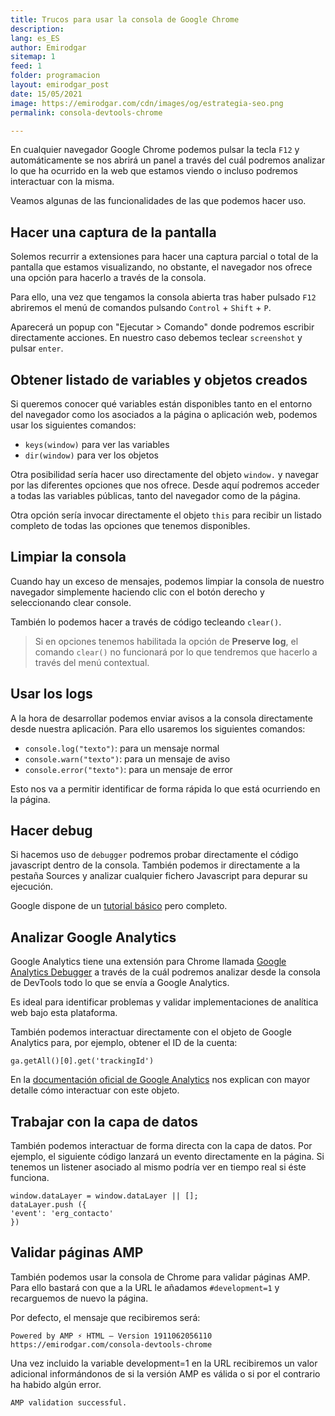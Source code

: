 ```yaml
---
title: Trucos para usar la consola de Google Chrome
description: 
lang: es_ES
author: Emirodgar
sitemap: 1
feed: 1
folder: programacion
layout: emirodgar_post
date: 15/05/2021
image: https://emirodgar.com/cdn/images/og/estrategia-seo.png
permalink: consola-devtools-chrome

---
```


En cualquier navegador Google Chrome podemos pulsar la tecla `F12` y automáticamente se nos abrirá un panel a través del cuál podremos analizar lo que ha ocurrido en la web que estamos viendo o incluso podremos interactuar con la misma.

Veamos algunas de las funcionalidades de las que podemos hacer uso. 

## Hacer una captura de la pantalla

Solemos recurrir a extensiones para hacer una captura parcial o total de la pantalla que estamos visualizando, no obstante, el navegador nos ofrece una opción para hacerlo a través de la consola.

Para ello, una vez que tengamos la consola abierta tras haber pulsado `F12` abriremos el menú de comandos pulsando `Control` + `Shift`  + `P`.

Aparecerá un popup con "Ejecutar > Comando" donde podremos escribir directamente acciones. En nuestro caso debemos teclear `screenshot` y pulsar `enter`.

## Obtener listado de variables y objetos creados

Si queremos conocer qué variables están disponibles tanto en el entorno del navegador como los asociados a la página o aplicación web, podemos usar los siguientes comandos:

-   `keys(window)`  para ver las variables
-   `dir(window)`  para ver los objetos

Otra posibilidad sería hacer uso directamente del objeto `window.` y navegar por las diferentes opciones que nos ofrece. Desde aquí podremos acceder a todas las variables públicas, tanto del navegador como de la página.

Otra opción sería invocar directamente el objeto `this` para recibir un listado completo de todas las opciones que tenemos disponibles.


## Limpiar la consola

Cuando hay un exceso de mensajes, podemos limpiar la consola de nuestro navegador simplemente haciendo clic con el botón derecho y seleccionando clear console.

También lo podemos hacer a través de código tecleando `clear()`.

> Si en opciones tenemos habilitada la opción de **Preserve log**, el comando `clear()` no funcionará por lo que tendremos que hacerlo a través del menú contextual.

## Usar los logs

A la hora de desarrollar podemos enviar avisos a la consola directamente desde nuestra aplicación. Para ello usaremos los siguientes comandos:

- `console.log("texto")`: para un mensaje normal
- `console.warn("texto")`: para un mensaje de aviso
- `console.error("texto")`: para un mensaje de error


Esto nos va a permitir identificar de forma rápida lo que está ocurriendo en la página.

## Hacer debug

Si hacemos uso de `debugger` podremos probar directamente el código javascript dentro de la consola. También podemos ir directamente a la pestaña Sources y analizar cualquier fichero Javascript para depurar su ejecución.

Google dispone de un [tutorial básico](https://developers.google.com/web/tools/chrome-devtools/javascript?hl=es) pero completo.

## Analizar Google Analytics

Google Analytics tiene una extensión para Chrome llamada [Google Analytics Debugger](https://chrome.google.com/webstore/detail/google-analytics-debugger/jnkmfdileelhofjcijamephohjechhna) a través de la cuál podremos analizar desde la consola de DevTools todo lo que se envía a Google Analytics.

Es ideal para identificar problemas y validar implementaciones de analítica web bajo esta plataforma.

También podemos interactuar directamente con el objeto de Google Analytics para, por ejemplo, obtener el ID de la cuenta:

    ga.getAll()[0].get('trackingId')

En la [documentación oficial de Google Analytics](https://developers.google.com/analytics/devguides/collection/analyticsjs/ga-object-methods-reference) nos explican con mayor detalle cómo interactuar con este objeto.

## Trabajar con la capa de datos

También podemos interactuar de forma directa con la capa de datos. Por ejemplo, el siguiente código lanzará un evento directamente en la página. Si tenemos un listener asociado al mismo podría ver en tiempo real si éste funciona.

    window.dataLayer = window.dataLayer || [];  
    dataLayer.push ({  
    'event': 'erg_contacto'  
    })

## Validar páginas AMP

También podemos usar la consola de Chrome para validar páginas AMP. Para ello bastará con que a la URL le añadamos `#development=1` y recarguemos de nuevo la página.

Por defecto, el mensaje que recibiremos será:

    Powered by AMP ⚡ HTML – Version 1911062056110 https://emirodgar.com/consola-devtools-chrome

Una vez incluido la variable development=1 en la URL recibiremos un valor adicional informándonos de si la versión AMP es válida o si por el contrario ha habido algún error.

    AMP validation successful.

<!--stackedit_data:
eyJoaXN0b3J5IjpbLTg5MTU2Mzg4NiwtMzIxOTA0NTk0LC05MD
A0NjQ1NDgsLTIwMTQxNjQyNDgsLTEwNjg5NTcyNCwzMTYzNDg0
MDAsNDI3ODAzOTQ4LC0xMDEwNjYyMTMsLTUxMTY0MTMzNiw1Nj
c0NDQzMTMsMTgyMTU4OTMxOCwtNjkxOTk0MjgzLC04NjYwMzMx
MjFdfQ==
-->